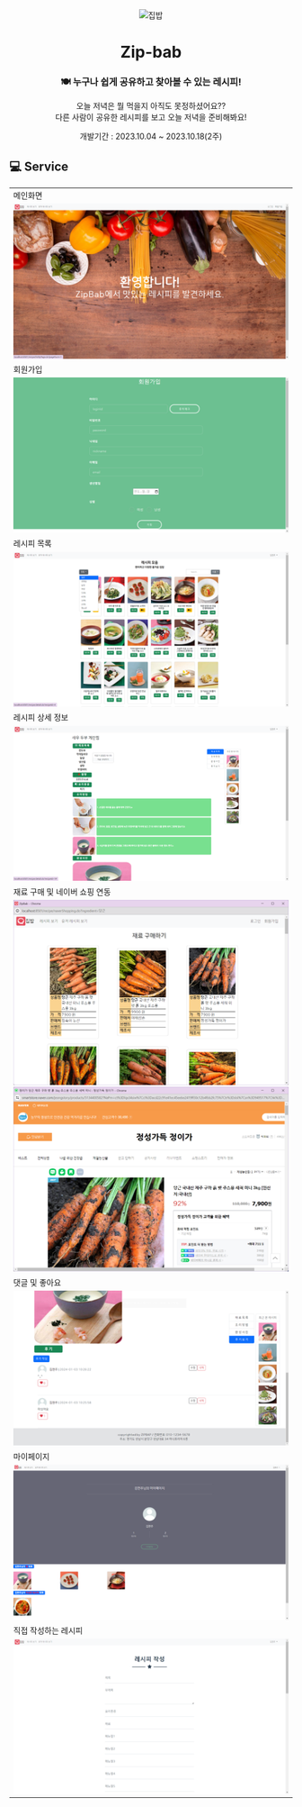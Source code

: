 <div align="center">
<img width="100px" src="../zip_bab/src/main/webapp/images/logo/main_logo.png" alt="집밥"/>

# Zip-bab

### 🍽️ 누구나 쉽게 공유하고 찾아볼 수 있는 레시피!

오늘 저녁은 뭘 먹을지 아직도 못정하셨어요?? <br/>
다른 사람이 공유한 레시피를 보고 오늘 저녁을 준비해봐요!


개발기간 : 2023.10.04 ~ 2023.10.18(2주)
</div>

## 💻 Service

<div align='center'>

<table>
   <tr>
        <td>메인화면</td>
    </tr>
    <tr>
        <td>
            <img src="src/main/webapp/images/readme/main.png">
        </td>
    </tr>
    <tr>
        <td>회원가입</td>
    </tr>
    <tr>
        <td>
            <img src="src/main/webapp/images/readme/join.png"/>
        </td>
    </tr>
    <tr>
        <td>레시피 목록</td>
    </tr>
    <tr>
        <td>
            <img src="src/main/webapp/images/readme/recipe_list.png">
        </td>
    </tr>
    <tr>
        <td>레시피 상세 정보</td>
    </tr>
    <tr>
        <td>
            <img src="src/main/webapp/images/readme/recipe_detail.png">
        </td>
    </tr>
    <tr>
        <td>재료 구매 및 네이버 쇼핑 연동</td>
    </tr>
    <tr>
        <td>
            <img src="src/main/webapp/images/readme/buy1.png">
            <img src="src/main/webapp/images/readme/buy2.png">
        </td>
    </tr>
    <tr>
        <td>댓글 및 좋아요</td>
    </tr>
    <tr>
        <td>
            <img src="src/main/webapp/images/readme/reply.png">
        </td>
    </tr>
    <tr>
        <td>마이페이지</td>
    </tr>
    <tr>
        <td>
            <img src="src/main/webapp/images/readme/mypage.png">
        </td>
    </tr>
    <tr>
        <td>직접 작성하는 레시피</td>
    </tr>
    <tr>
        <td>
            <img src="src/main/webapp/images/readme/myrecipe.png">
        </td>
    </tr>
</table>


</div>
<br/>

